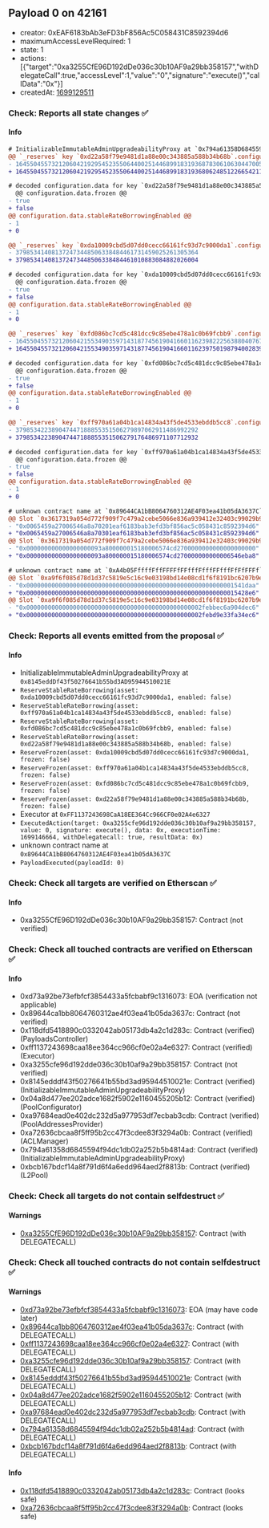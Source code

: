 ## Payload 0 on 42161

- creator: 0xEAF6183bAb3eFD3bF856Ac5C058431C8592394d6
- maximumAccessLevelRequired: 1
- state: 1
- actions: [{"target":"0xa3255CfE96D192dDe036c30b10AF9a29bb358157","withDelegateCall":true,"accessLevel":1,"value":"0","signature":"execute()","callData":"0x"}]
- createdAt: [1699129511](https://arbiscan.io/tx/0x9382802660cd9170c8bac834aacd5c8eb358c950a6134b58f93e8c498c5fd38d)

### Check: Reports all state changes :white_check_mark:

#### Info


```diff
# InitializableImmutableAdminUpgradeabilityProxy at `0x794a61358D6845594F94dc1DB02A252b5b4814aD`
@@ `_reserves` key `0xd22a58f79e9481d1a88e00c343885a588b34b68b`.configuration.data @@
- 16455045573212060421929545235506440025144689918319368783061063044700516
+ 16455045573212060421929545235506440025144689918319368062485122665421156

# decoded configuration.data for key `0xd22a58f79e9481d1a88e00c343885a588b34b68b` (symbol: EURS)
  @@ configuration.data.frozen @@
- true
+ false
@@ configuration.data.stableRateBorrowingEnabled @@
- 1
+ 0

@@ `_reserves` key `0xda10009cbd5d07dd0cecc66161fc93d7c9000da1`.configuration.data @@
- 379853414081372473448506338484461731459025261305364
+ 379853414081372473448506338484461010883084882026004

# decoded configuration.data for key `0xda10009cbd5d07dd0cecc66161fc93d7c9000da1` (symbol: DAI)
  @@ configuration.data.frozen @@
- true
+ false
@@ configuration.data.stableRateBorrowingEnabled @@
- 1
+ 0

@@ `_reserves` key `0xfd086bc7cd5c481dcc9c85ebe478a1c0b69fcbb9`.configuration.data @@
- 1645504557321206042155349035971431877456190416601162398222563880407670092
+ 1645504557321206042155349035971431877456190416601162397501987940028390732

# decoded configuration.data for key `0xfd086bc7cd5c481dcc9c85ebe478a1c0b69fcbb9` (symbol: USDT)
  @@ configuration.data.frozen @@
- true
+ false
@@ configuration.data.stableRateBorrowingEnabled @@
- 1
+ 0

@@ `_reserves` key `0xff970a61a04b1ca14834a43f5de4533ebddb5cc8`.configuration.data @@
- 379853422389047447188855351506279897062911486992292
+ 379853422389047447188855351506279176486971107712932

# decoded configuration.data for key `0xff970a61a04b1ca14834a43f5de4533ebddb5cc8` (symbol: USDC)
  @@ configuration.data.frozen @@
- true
+ false
@@ configuration.data.stableRateBorrowingEnabled @@
- 1
+ 0

```

```diff
# unknown contract name at `0x89644CA1bB8064760312AE4F03ea41b05dA3637C`
@@ Slot `0x3617319a054d772f909f7c479a2cebe5066e836a939412e32403c99029b92eff` @@
- "0x0065459a27006546a8a70201eaf6183bab3efd3bf856ac5c058431c8592394d6"
+ "0x0065459a27006546a8a70301eaf6183bab3efd3bf856ac5c058431c8592394d6"
@@ Slot `0x3617319a054d772f909f7c479a2cebe5066e836a939412e32403c99029b92f00` @@
- "0x000000000000000000093a800000015180006574cd2700000000000000000000"
+ "0x000000000000000000093a800000015180006574cd270000000000006546eba8"
```

```diff
# unknown contract name at `0xA4b05FffffFffFFFFfFFfffFfffFFfffFfFfFFFf`
@@ Slot `0xa9f6f085d78d1d37c5819e5c16c9e03198bd14e08cd1f6f8191bc6207b9e9706` @@
- "0x0000000000000000000000000000000000000000000000000000000001541daa"
+ "0x00000000000000000000000000000000000000000000000000000000015428e6"
@@ Slot `0xa9f6f085d78d1d37c5819e5c16c9e03198bd14e08cd1f6f8191bc6207b9e970b` @@
- "0x0000000000000000000000000000000000000000000000002febbec6a904dec6"
+ "0x0000000000000000000000000000000000000000000000002febd9e33fa34ec6"
```


### Check: Reports all events emitted from the proposal :white_check_mark:

#### Info

- InitializableImmutableAdminUpgradeabilityProxy at `0x8145eddDf43f50276641b55bd3AD95944510021E`
- `ReserveStableRateBorrowing(asset: 0xda10009cbd5d07dd0cecc66161fc93d7c9000da1, enabled: false)`
- `ReserveStableRateBorrowing(asset: 0xff970a61a04b1ca14834a43f5de4533ebddb5cc8, enabled: false)`
- `ReserveStableRateBorrowing(asset: 0xfd086bc7cd5c481dcc9c85ebe478a1c0b69fcbb9, enabled: false)`
- `ReserveStableRateBorrowing(asset: 0xd22a58f79e9481d1a88e00c343885a588b34b68b, enabled: false)`
- `ReserveFrozen(asset: 0xda10009cbd5d07dd0cecc66161fc93d7c9000da1, frozen: false)`
- `ReserveFrozen(asset: 0xff970a61a04b1ca14834a43f5de4533ebddb5cc8, frozen: false)`
- `ReserveFrozen(asset: 0xfd086bc7cd5c481dcc9c85ebe478a1c0b69fcbb9, frozen: false)`
- `ReserveFrozen(asset: 0xd22a58f79e9481d1a88e00c343885a588b34b68b, frozen: false)`
- Executor at `0xFF1137243698CaA18EE364Cc966CF0e02A4e6327`
- `ExecutedAction(target: 0xa3255cfe96d192dde036c30b10af9a29bb358157, value: 0, signature: execute(), data: 0x, executionTime: 1699146664, withDelegatecall: true, resultData: 0x)`
- unknown contract name at `0x89644CA1bB8064760312AE4F03ea41b05dA3637C`
- `PayloadExecuted(payloadId: 0)`

### Check: Check all targets are verified on Etherscan :white_check_mark:

#### Info

- 0xa3255CfE96D192dDe036c30b10AF9a29bb358157: Contract (not verified)

### Check: Check all touched contracts are verified on Etherscan :white_check_mark:

#### Info

- 0xd73a92be73efbfcf3854433a5fcbabf9c1316073: EOA (verification not applicable)
- 0x89644ca1bb8064760312ae4f03ea41b05da3637c: Contract (not verified)
- 0x118dfd5418890c0332042ab05173db4a2c1d283c: Contract (verified) (PayloadsController)
- 0xff1137243698caa18ee364cc966cf0e02a4e6327: Contract (verified) (Executor)
- 0xa3255cfe96d192dde036c30b10af9a29bb358157: Contract (not verified)
- 0x8145edddf43f50276641b55bd3ad95944510021e: Contract (verified) (InitializableImmutableAdminUpgradeabilityProxy)
- 0x04a8d477ee202adce1682f5902e1160455205b12: Contract (verified) (PoolConfigurator)
- 0xa97684ead0e402dc232d5a977953df7ecbab3cdb: Contract (verified) (PoolAddressesProvider)
- 0xa72636cbcaa8f5ff95b2cc47f3cdee83f3294a0b: Contract (verified) (ACLManager)
- 0x794a61358d6845594f94dc1db02a252b5b4814ad: Contract (verified) (InitializableImmutableAdminUpgradeabilityProxy)
- 0xbcb167bdcf14a8f791d6f4a6edd964aed2f8813b: Contract (verified) (L2Pool)

### Check: Check all targets do not contain selfdestruct :white_check_mark:

#### Warnings

- [0xa3255CfE96D192dDe036c30b10AF9a29bb358157](https://arbiscan.io/address/0xa3255CfE96D192dDe036c30b10AF9a29bb358157): Contract (with DELEGATECALL)

### Check: Check all touched contracts do not contain selfdestruct :white_check_mark:

#### Warnings

- [0xd73a92be73efbfcf3854433a5fcbabf9c1316073](https://arbiscan.io/address/0xd73a92be73efbfcf3854433a5fcbabf9c1316073): EOA (may have code later)
- [0x89644ca1bb8064760312ae4f03ea41b05da3637c](https://arbiscan.io/address/0x89644ca1bb8064760312ae4f03ea41b05da3637c): Contract (with DELEGATECALL)
- [0xff1137243698caa18ee364cc966cf0e02a4e6327](https://arbiscan.io/address/0xff1137243698caa18ee364cc966cf0e02a4e6327): Contract (with DELEGATECALL)
- [0xa3255cfe96d192dde036c30b10af9a29bb358157](https://arbiscan.io/address/0xa3255cfe96d192dde036c30b10af9a29bb358157): Contract (with DELEGATECALL)
- [0x8145edddf43f50276641b55bd3ad95944510021e](https://arbiscan.io/address/0x8145edddf43f50276641b55bd3ad95944510021e): Contract (with DELEGATECALL)
- [0x04a8d477ee202adce1682f5902e1160455205b12](https://arbiscan.io/address/0x04a8d477ee202adce1682f5902e1160455205b12): Contract (with DELEGATECALL)
- [0xa97684ead0e402dc232d5a977953df7ecbab3cdb](https://arbiscan.io/address/0xa97684ead0e402dc232d5a977953df7ecbab3cdb): Contract (with DELEGATECALL)
- [0x794a61358d6845594f94dc1db02a252b5b4814ad](https://arbiscan.io/address/0x794a61358d6845594f94dc1db02a252b5b4814ad): Contract (with DELEGATECALL)
- [0xbcb167bdcf14a8f791d6f4a6edd964aed2f8813b](https://arbiscan.io/address/0xbcb167bdcf14a8f791d6f4a6edd964aed2f8813b): Contract (with DELEGATECALL)

#### Info

- [0x118dfd5418890c0332042ab05173db4a2c1d283c](https://arbiscan.io/address/0x118dfd5418890c0332042ab05173db4a2c1d283c): Contract (looks safe)
- [0xa72636cbcaa8f5ff95b2cc47f3cdee83f3294a0b](https://arbiscan.io/address/0xa72636cbcaa8f5ff95b2cc47f3cdee83f3294a0b): Contract (looks safe)

